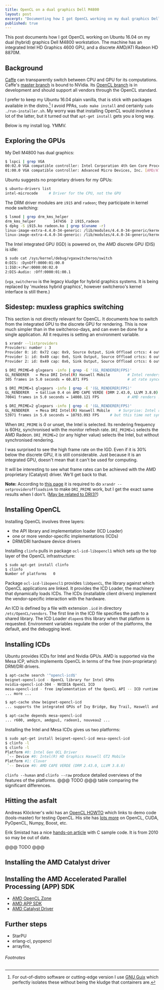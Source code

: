 ```yaml
---
title: OpenCL on a dual graphics Dell M4800
layout: post
excerpt: "Documenting how I got OpenCL working on my dual graphics Dell M4800 workstation running plain vanilla Ubuntu 16.04."
published: true
---
```



This post documents how I got OpenCL working on Ubuntu 16.04 on my dual (hybrid) graphics Dell M4800
workstation.  The machine has an integrated Intel HD Graphics 4600 GPU, and a discrete AMD/ATI Radeon HD 8870M.


## Background

[Caffe](http://caffe.berkelyvision.org) can transparently switch between CPU and GPU for its computations.
Caffe's [master branch](https://github.com/BVLC/caffe) is bound to NVidia.
Its [OpenCL branch](https://github.com/BVLC/caffe/tree/opencl) is in development and should support all
vendors through the OpenCL standard.

I prefer to keep my Ubuntu 16.04 plain vanilla, that is stick with packages available in the distro.[^1]
I avoid PPAs, `sudo make install` and certainly `sudo ./run-installer.sh`.  My worry was that installing
OpenCL would involve a lot of the latter, but it turned out that `apt-get install` gets you a long way.

Below is my install log. YMMV.


## Exploring the GPUs

My Dell M4800 has dual graphics:

```bash
$ lspci | grep VGA
00:02.0 VGA compatible controller: Intel Corporation 4th Gen Core Processor Integrated Graphics Controller (rev 06)
01:00.0 VGA compatible controller: Advanced Micro Devices, Inc. [AMD/ATI] Venus XT [Radeon HD 8870M / R9 M270X/M370X] (rev ff)
```

Ubuntu suggests no proprietary drivers for my GPUs:

```bash
$ ubuntu-drivers list
intel-microcode		# Driver for the CPU, not the GPU
```

The DRM driver modules are `i915` and `radeon`; they participate in kernel mode switching:

```bash
$ lsmod | grep drm_kms_helper
drm_kms_helper        147456  2 i915,radeon
$ dpkg -S i915.ko radeon.ko | grep $(uname -r)
linux-image-extra-4.4.0-34-generic: /lib/modules/4.4.0-34-generic/kernel/drivers/gpu/drm/i915/i915.ko
linux-image-extra-4.4.0-34-generic: /lib/modules/4.4.0-34-generic/kernel/drivers/gpu/drm/radeon/radeon.ko
```

The Intel integrated GPU (IGD) is powered on, the AMD discrete GPU (DIS) is idle:

```bash
$ sudo cat /sys/kernel/debug/vgaswitcheroo/switch
0:DIS: :DynOff:0000:01:00.0
1:IGD:+:Pwr:0000:00:02.0
2:DIS-Audio: :Off:0000:01:00.1
```
(`vga_switcheroo` is the legacy kludge for hybrid graphics systems.  It is being replaced by
'muxless hybrid graphics', however switcheroo's kernel interface is still there.)


## Sidestep: muxless graphics switching

This section is not directly relevant for OpenCL.  It documents how to switch from the integrated GPU
to the discrete GPU for rendering.  This is now much simpler than in the switcheroo-days, and can even
be done for a single application.  All it requires is setting an environment variable. 

```bash
$ xrandr --listproviders
Providers: number : 3
Provider 0: id: 0x72 cap: 0x9, Source Output, Sink Offload crtcs: 4 outputs: 5 associated providers: 2 name:Intel
Provider 1: id: 0x49 cap: 0x6, Sink Output, Source Offload crtcs: 6 outputs: 4 associated providers: 2 name:VERDE @ pci:0000:01:00.0
Provider 2: id: 0x49 cap: 0x6, Sink Output, Source Offload crtcs: 6 outputs: 4 associated providers: 2 name:VERDE @ pci:0000:01:00.0

$ DRI_PRIME=0 glxgears -info | grep -E '(GL_RENDERER|FPS)'
GL_RENDERER   = Mesa DRI Intel(R) Haswell Mobile        # Intel renders
305 frames in 5.0 seconds = 60.871 FPS                  # at rate synced with monitor

$ DRI_PRIME=1 glxgears -info | grep -E '(GL_RENDERER|FPS)'
GL_RENDERER   = Gallium 0.4 on AMD CAPE VERDE (DRM 2.43.0, LLVM 3.8.0)
70041 frames in 5.0 seconds = 14008.121 FPS             # AMD renders ... faster

$ DRI_PRIME=2 glxgears -info | grep -E '(GL_RENDERER|FPS)'
GL_RENDERER   = Mesa DRI Intel(R) Haswell Mobile 	# Surprise: Intel renders,
53971 frames in 5.0 seconds = 10793.093 FPS		# but this time not synced to 60Hz
```

When `DRI_PRIME` is 0 or unset, the Intel is selected.  Its rendering frequency is 60Hz,
synchronised with the monitor refresh rate.  `DRI_PRIME=1` selects the AMD Radeon.
`DRI_PRIME=2` (or any higher value) selects the Intel, but without synchronised rendering.

I was surprised to see the high frame rate on the IGD.  Even if it is 30% below the discrete
GPU, it is still considerable.  Just because it is an integrated GPU, doesn't mean that it can't
be used for computing.

It will be interesting to see what frame rates can be achieved with the AMD proprietary
(Catalyst) driver.  We'll get back to that.


**Note:** According to 
[this page](http://askubuntu.com/questions/593098/hybrid-graphic-card-drivers-amd-radeon-hd-8570-intel-hd-graphics-4000/620756#620756)
it is required to do `xrandr --setprovideroffloadsink` to make `DRI_PRIME` work, 
but I get the exact same results when I don't.  ([May be related to DRI3?](https://wiki.archlinux.org/index.php/PRIME))


## Installing OpenCL

Installing OpenCL involves three layers: 

* the API library and implementation loader (ICD Loader)
* one or more vendor-specific implementations (ICDs)
* DRM/DRI hardware device drivers

Installing `clinfo` pulls in package `ocl-icd-libopencl1` which sets up the top layer of the
OpenCL infrastructure:

```bash
$ sudo apt-get install clinfo
$ clinfo
Number of platforms   0
```

Package `ocl-icd-libopencl1` provides `libOpenCL`, the library against which OpenCL applications
are linked.  It provides the ICD Loader, the machinery that dynamically loads ICDs.  The ICDs
(installable client drivers) implement the vendor-specific interaction with the hardware.

An ICD is defined by a file with extension `.icd` in directory `/etc/OpenCL/vendors`.  The
first line in the ICD file specifies the path to a shared library.  The ICD Loader `dlopen`s
this library when that platform is requested.  Environment variables regulate the order of the
platforms, the default, and the debugging level.


## Installing ICDs

Ubuntu provides ICDs for Intel and Nvidia GPUs.  AMD is supported via the Mesa ICP, which 
implements OpenCL in terms of the free (non-proprietary) DRM/DRI drivers.

```bash
$ apt-cache search '^opencl-icd$'
beignet-opencl-icd - OpenCL library for Intel GPUs
nvidia-opencl-icd-304 - NVIDIA OpenCL ICD
mesa-opencl-icd - free implementation of the OpenCL API -- ICD runtime
... more ...

$ apt-cache show beignet-opencl-icd
... supports the integrated GPUs of Ivy Bridge, Bay Trail, Haswell and Broadwell processors

$ apt-cache depends mesa-opencl-icd
... r600, amdgcn, amdgpu1, radeon1, nouveau2 ...
```

Installing the Intel and Mesa ICDs gives us two platforms:

```bash
$ sudo apt-get install beignet-opencl-icd mesa-opencl-icd
$ clinfo -l
$ clinfo -l
Platform #0: Intel Gen OCL Driver
 `-- Device #0: Intel(R) HD Graphics Haswell GT2 Mobile
Platform #1: Clover
 `-- Device #0: AMD CAPE VERDE (DRM 2.43.0, LLVM 3.8.0)
```

`clinfo --human` and `clinfo --raw` produce detailed overviews of the features of the
platforms.  @@@ TODO @@@ table comparing the significant differences.


## Hitting the asfalt

Andreas Klöckner's wiki has an [OpenCL HOWTO](https://wiki.tiker.net/OpenCLHowTo) which
links to demo code (tools-master) for testing OpenCL.  His site has 
[lots more](https://wiki.tiker.net/WelcomePage) on OpenCL, CUDA, PyOpenCL, Numpy, Boost, 
etc.

Erik Smistad has a nice 
[hands-on article](https://www.eriksmistad.no/getting-started-with-opencl-and-gpu-computing/)
with C sample code.  It is from 2010 so may be out of date.

@@@ TODO @@@

## Installing the AMD Catalyst driver

## Installing the AMD Accelerated Parallel Processing (APP) SDK

* [AMD OpenCL Zone](http://developer.amd.com/tools-and-sdks/opencl-zone/opencl-resources/getting-started-with-opencl/)
* [AMD APP SDK](http://developer.amd.com/tools-and-sdks/opencl-zone/amd-accelerated-parallel-processing-app-sdk/)
* [AMD Catalyst Driver](http://www.amd.com/en-us/innovations/software-technologies/technologies-gaming/catalyst)


## Further steps

* StarPU
* erlang-cl, pyopencl
* arrayfire, 

###### Footnotes

[^1]: For out-of-distro software or cutting-edge version I use [GNU Guix](https://guix.gnu.org/) which
perfectly isolates these without being the kludge that containers are.

